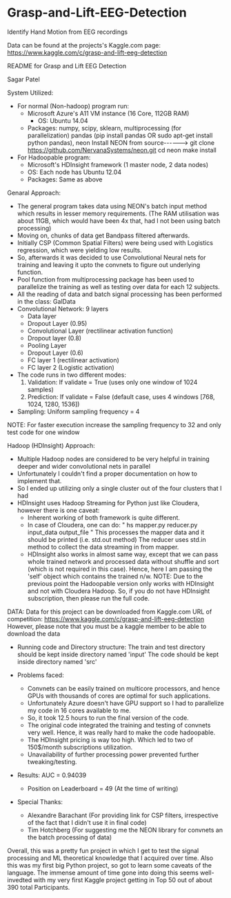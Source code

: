 # Grasp-and-Lift-EEG-Detection
Identify Hand Motion from EEG recordings

Data can be found at the projects's Kaggle.com page:
https://www.kaggle.com/c/grasp-and-lift-eeg-detection

README for Grasp and Lift EEG Detection

Sagar Patel

System Utilized:
- For normal (Non-hadoop) program run:
	- Microsoft Azure's A11 VM instance (16 Core, 112GB RAM)
    	- OS:          Ubuntu 14.04
	- Packages:	numpy,
			scipy,
			sklearn,
			multiprocessing (for parallelization)
			pandas  (pip install pandas OR sudo apt-get install python pandas),
			neon 
			Install NEON from source------> git clone https://github.com/NervanaSystems/neon.git
							cd neon
							make install
- For Hadoopable program:
	- Microsoft's HDInsight framework (1 master node, 2 data nodes)
	- OS: 	     Each node has Ubuntu 12.04
	- Packages:        Same as above


Genaral Approach:
- The general program takes data using NEON's batch input method which results in lesser memory requirements. (The RAM utilisation was   about 11GB, which would have been 4x that, had I not been using batch processing)
- Moving on, chunks of data get Bandpass filtered afterwards. 
- Initially CSP (Common Spatial Filters) were being used with Logistics regression, which were yielding low results.
- So, afterwards it was decided to use Convolutional Neural nets for training and leaving it upto the convnets to figure out       	  underlying function.
- Pool function from multiprocessing package has been used to parallelize the training as well as testing over data for each 12 	  subjects.
- All the reading of data and batch signal processing has been performed in the class: GalData
- Convolutional Network: 9 layers
	- Data layer
	- Dropout Layer (0.95)
	- Convolutional Layer (rectilinear activation function)
	- Dropout layer (0.8)
	- Pooling Layer 
	- Dropout Layer (0.6)
	- FC layer 1 (rectilinear activation)
	- FC layer 2 (Logistic activation)
- The code runs in two different modes:
	1) Validation: If validate = True (uses only one window of 1024 samples)
	2) Prediction: If validate = False (default case, uses 4 windows [768, 1024, 1280, 1536])
- Sampling: Uniform sampling frequency = 4

NOTE: For faster execution increase the sampling frequency to 32 and only test code for one window

Hadoop (HDInsight) Approach:
- Multiple Hadoop nodes are considered to be very helpful in training deeper and wider convolutional nets in parallel
- Unfortunately I couldn't find a proper documentation on how to implement that.
- So I ended up utilizing only a single cluster out of the four clusters that I had
- HDInsight uses Hadoop Streaming for Python just like Cloudera, however there is one caveat:
	- Inherent working of both framework is quite different.
	- In case of Cloudera, one can do: " hs mapper.py reducer.py input_data output_file "
		  This processes the mapper data and it should be printed (i.e. std.out method)
		  The reducer uses std.in method to collect the data streaming in from mapper.
	- HDInsight also works in almost same way, except that we can pass whole trained network and processed data without shuffle
		  and sort (which is not required in this case). Hence, here I am passing the 'self' object which contains the trained n/w.
NOTE: Due to the previous point the Hadoopable version only works with HDInsight and not with Cloudera Hadoop.
      So, if you do not have HDInsight subscription, then please run the full code.

DATA: Data for this project can be downloaded from Kaggle.com
      URL of competition: https://www.kaggle.com/c/grasp-and-lift-eeg-detection
      However, please note that you must be a kaggle member to be able to download the data

- Running code and Directory structure:
	The train and test directory should be kept inside directory named 'input'
	The code should be kept inside directory named 'src'

- Problems faced:
	- Convnets can be easily trained on multicore processors, and hence GPUs with thousands of cores are optimal for such    		  applications. 
	- Unfortunately Azure doesn't have GPU support so I had to parallelize my code in 16 cores available to me.
	- So, it took 12.5 hours to run the final version of the code.
	- The original code integrated the training and testing of convnets very well. Hence, it was really hard to make the code 		  hadoopable.	
	- The HDInsight pricing is way too high. Which led to two of 150$/month subscriptions utilization. 
	- Unavailability of further processing power prevented further tweaking/testing.
	
- Results: AUC = 0.94039
	 - Position on Leaderboard = 49 (At the time of writing) 

- Special Thanks:
	- Alexandre Barachant (For providing link for CSP filters, irrespective of the fact that I didn't use it in final code)
	- Tim Hotchberg (For suggesting me the NEON library for convnets an the batch processing of data)

Overall, this was a pretty fun project in which I get to test the signal processing and ML theoretical knowledge that I acquired over time.
Also this was my first big Python project, so got to learn some caveats of the language. The immense amount of time gone into doing this seems well-invedted with my very first Kaggle project getting in Top 50 out of about 390 total Participants.
